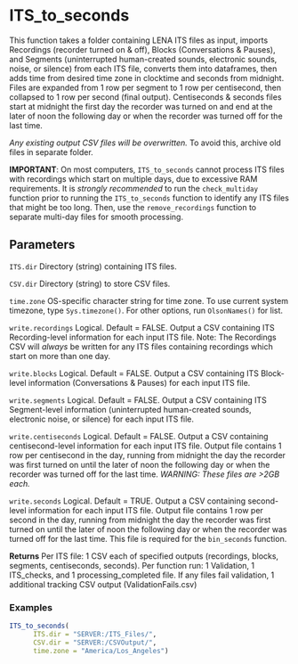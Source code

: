 # ITS_to_seconds

This function takes a folder containing LENA ITS files as input, imports Recordings (recorder turned on & off), Blocks (Conversations & Pauses), and Segments (uninterrupted human-created sounds, electronic sounds, noise, or silence) from each ITS file, converts them into dataframes, then adds time from desired time zone in clocktime and seconds from midnight. Files are expanded from 1 row per segment to 1 row per centisecond, then collapsed to 1 row per second (final output). Centiseconds & seconds files start at midnight the first day the recorder was turned on and end at the later of noon the following day or when the recorder was turned off for the last time.

  *Any existing output CSV files will be overwritten.* To avoid this, archive old files in separate folder.

 **IMPORTANT**: On most computers, `ITS_to_seconds` cannot process ITS files with recordings which start on multiple days, due to excessive RAM requirements. It is *strongly recommended* to run the `check_multiday` function prior to running the `ITS_to_seconds` function to identify any ITS files that might be too long. Then, use the `remove_recordings` function to separate multi-day files for smooth processing.

## Parameters

`ITS.dir` Directory (string) containing ITS files.

`CSV.dir` Directory (string) to store CSV files.

`time.zone` OS-specific character string for time zone. To use current system timezone, type `Sys.timezone()`. For other options, run `OlsonNames()` for list.

`write.recordings` Logical. Default = FALSE. Output a CSV containing ITS Recording-level information for each input ITS file. Note: The Recordings CSV will *always* be written for any ITS files containing recordings which start on more than one day.

`write.blocks` Logical. Default = FALSE. Output a CSV containing ITS Block-level information (Conversations & Pauses) for each input ITS file.

`write.segments` Logical. Default = FALSE. Output a CSV containing ITS Segment-level information (uninterrupted human-created sounds, electronic noise, or silence) for each input ITS file.

`write.centiseconds` Logical. Default = FALSE. Output a CSV containing centisecond-level information for each input ITS file. Output file contains 1 row per centisecond in the day, running from midnight the day the recorder was first turned on until the later of noon the following day or when the recorder was turned off for the last time. *WARNING: These files are >2GB each.*

 `write.seconds` Logical. Default = TRUE. Output a CSV containing second-level information for each input ITS file. Output file contains 1 row per second in the day, running from midnight the day the recorder was first turned on until the later of noon the following day or when the recorder was turned off for the last time. This file is required for the `bin_seconds` function.
 
**Returns** Per ITS file: 1 CSV each of specified outputs (recordings, blocks, segments, centiseconds, seconds). Per function run: 1 Validation, 1 ITS_checks, and 1 processing_completed file. If any files fail validation, 1 additional tracking CSV output (ValidationFails.csv)

### Examples

```r
ITS_to_seconds(
      ITS.dir = "SERVER:/ITS_Files/",
      CSV.dir = "SERVER:/CSVOutput/",
      time.zone = "America/Los_Angeles")
```
